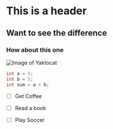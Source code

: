 # This is a header 
## Want to see the difference 
### How about this one 
![Image of Yaktocat](https://octodex.github.com/images/yaktocat.png)
``` C#
int a = 5;
int b = 5;
int sum = a + b;
```
- [ ] Get Coffee
- [ ] Read a book 
- [ ] Play Soccer 

